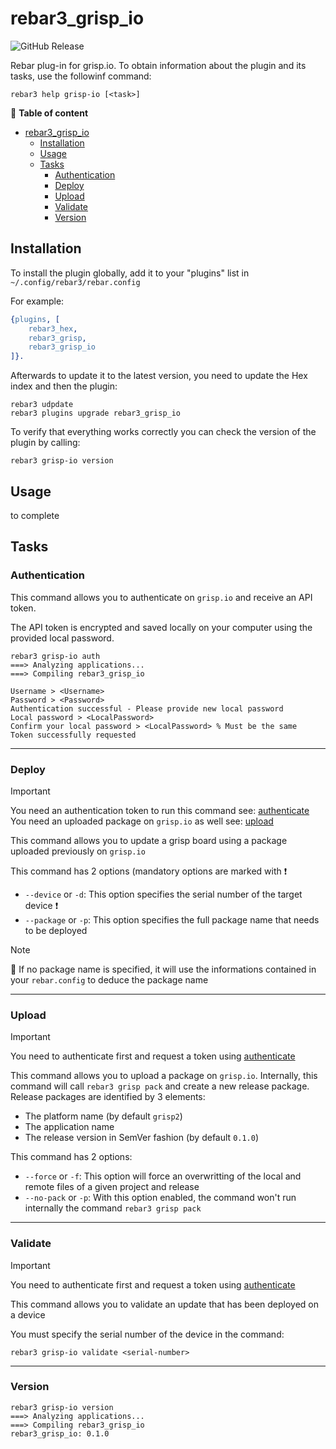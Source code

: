 rebar3_grisp_io
=====
![GitHub Release](https://img.shields.io/github/v/release/grisp/rebar3_grisp_io)

Rebar plug-in for grisp.io. To obtain information about the plugin and its tasks, use the followinf command:

```shell
rebar3 help grisp-io [<task>]
```

📖 **Table of content**
- [rebar3\_grisp\_io](#rebar3_grisp_io)
    - [Installation](#installation)
    - [Usage](#usage)
    - [Tasks](#tasks)
        - [Authentication](#authentication)
        - [Deploy](#deploy)
        - [Upload](#upload)
        - [Validate](#validate)
        - [Version](#version)

## Installation

To install the plugin globally, add it to your "plugins" list in `~/.config/rebar3/rebar.config`

For example:
```erlang
{plugins, [
    rebar3_hex,
    rebar3_grisp,
    rebar3_grisp_io
]}.
```

Afterwards to update it to the latest version, you need to update the Hex index and then the plugin:

```shell
rebar3 udpdate
rebar3 plugins upgrade rebar3_grisp_io
```

To verify that everything works correctly you can check the version of the plugin by calling:

```shell
rebar3 grisp-io version
```

## Usage

to complete

## Tasks

### Authentication

This command allows you to authenticate on `grisp.io` and receive an API token.

The API token is encrypted and saved locally on your computer using the provided local password.

```shell
rebar3 grisp-io auth
===> Analyzing applications...
===> Compiling rebar3_grisp_io

Username > <Username>
Password > <Password>
Authentication successful - Please provide new local password
Local password > <LocalPassword>
Confirm your local password > <LocalPassword> % Must be the same
Token successfully requested
```
---
### Deploy

> [!IMPORTANT]
> You need an authentication token to run this command see: [authenticate](#authenticate)
> You need an uploaded package on `grisp.io` as well see: [upload](#upload)

This command allows you to update a grisp board using a package uploaded previously on `grisp.io`

This command has 2 options (mandatory options are marked with :exclamation:
- `--device` or `-d`: This option specifies the serial number of the target device :exclamation:
- `--package` or `-p`: This option specifies the full package name that needs to be deployed

> [!NOTE]
> :pushpin: If no package name is specified, it will use the informations contained in your `rebar.config` to deduce the package name
---
### Upload

> [!IMPORTANT]
> You need to authenticate first and request a token using [authenticate](#authenticate)

This command allows you to upload a package on `grisp.io`. Internally, this command will call `rebar3 grisp pack` and create
a new release package. Release packages are identified by 3 elements:
- The platform name (by default `grisp2`)
- The application name
- The release version in SemVer fashion (by default `0.1.0`)

This command has 2 options:
- `--force` or `-f`: This option will force an overwritting of the local and remote files of a given project and release
- `--no-pack` or `-p`: With this option enabled, the command won't run internally the command `rebar3 grisp pack`
---
### Validate

> [!IMPORTANT]
> You need to authenticate first and request a token using [authenticate](#authenticate)

This command allows you to validate an update that has been deployed on a device

You must specify the serial number of the device in the command:

```shell
rebar3 grisp-io validate <serial-number>
```

---
### Version

```shell
rebar3 grisp-io version
===> Analyzing applications...
===> Compiling rebar3_grisp_io
rebar3_grisp_io: 0.1.0
```

